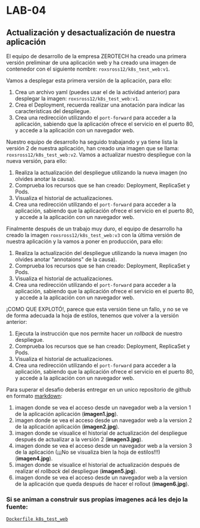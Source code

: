 # LAB-04

## Actualización y desactualización de nuestra aplicación

El equipo de desarrollo de la empresa ZEROTECH ha creado una primera versión preliminar de una aplicación web y ha creado una imagen de contenedor con el siguiente nombre: `roxsross12/k8s_test_web:v1`.

Vamos a desplegar esta primera versión de la aplicación, para ello:

1. Crea un archivo yaml (puedes usar el de la actividad anterior) para desplegar la imagen: `roxsross12/k8s_test_web:v1`.
2. Crea el Deployment, recuerda realizar una anotación para indicar las características del despliegue.
3. Crea una redirección utilizando el `port-forward` para acceder a la aplicación, sabiendo que la aplicación ofrece el servicio en el puerto 80, y accede a la aplicación con un navegador web.

Nuestro equipo de desarrollo ha seguido trabajando y ya tiene lista la versión 2 de nuestra aplicación, han creado una imagen que se llama: `roxsross12/k8s_test_web:v2`. Vamos a actualizar nuestro despliegue con la nueva versión, para ello:

1. Realiza la actualización del despliegue utilizando la nueva imagen (no olvides anotar la causa).
2. Comprueba los recursos que se han creado: Deployment, ReplicaSet y Pods.
3. Visualiza el historial de actualizaciones.
4. Crea una redirección utilizando el `port-forward` para acceder a la aplicación, sabiendo que la aplicación ofrece el servicio en el puerto 80, y accede a la aplicación con un navegador web.

Finalmente después de un trabajo muy duro, el equipo de desarrollo ha creado la imagen `roxsross12/k8s_test_web:v3` con la última versión de nuestra aplicación y la vamos a poner en producción, para ello:

1. Realiza la actualización del despliegue utilizando la nueva imagen (no olvides anotar "annotaions" de la causa).
2. Comprueba los recursos que se han creado: Deployment, ReplicaSet y Pods.
3. Visualiza el historial de actualizaciones.
4. Crea una redirección utilizando el `port-forward` para acceder a la aplicación, sabiendo que la aplicación ofrece el servicio en el puerto 80, y accede a la aplicación con un navegador web.

¡COMO QUE EXPLOTÓ!, parece que esta versión tiene un fallo, y no se ve de forma adecuada la hoja de estilos, tenemos que volver a la versión anterior:

1. Ejecuta la instrucción que nos permite hacer un *rollback* de nuestro despliegue.
2. Comprueba los recursos que se han creado: Deployment, ReplicaSet y Pods.
3. Visualiza el historial de actualizaciones.
4. Crea una redirección utilizando el `port-forward` para acceder a la aplicación, sabiendo que la aplicación ofrece el servicio en el puerto 80, y accede a la aplicación con un navegador web.

Para superar el desafio deberás entregar en un unico repositorio de github en formato [markdown](https://docs.github.com/es/get-started/writing-on-github/getting-started-with-writing-and-formatting-on-github/basic-writing-and-formatting-syntax):

1. imagen donde se vea el acceso desde un navegador web a la version 1 de la aplicación aplicación (**imagen1.jpg**).
2. imagen donde se vea el acceso desde un navegador web a la version 2 de la aplicación aplicación (**imagen2.jpg**).
3. imagen donde se visualice el historial de actualización del despliegue después de actualizar a la versión 2 (**imagen3.jpg**).
4. imagen donde se vea el acceso desde un navegador web a la version 3 de la aplicación (¡¡¡No se visualiza bien la hoja de estilos!!!) (**imagen4.jpg**).
5. imagen donde se visualice el historial de actualización después de realizar el *rollback* del despliegue (**imagen5.jpg**).
6. imagen donde se vea el acceso desde un navegador web a la version de la aplicación que queda después de hacer el rollout (**imagen6.jpg**).

### Si se animan a construir sus propias imagenes acá les dejo la fuente:

[`Dockerfile k8s_test_web`](../../build/k8s_test_web/Dockerfile)